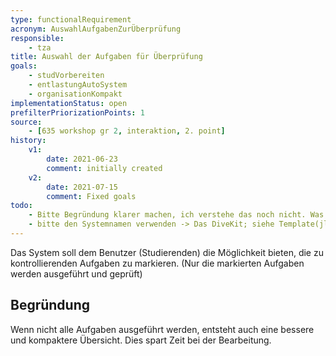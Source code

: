 ```yaml
---
type: functionalRequirement
acronym: AuswahlAufgabenZurÜberprüfung
responsible:
    - tza
title: Auswahl der Aufgaben für Überprüfung
goals:
    - studVorbereiten
    - entlastungAutoSystem
    - organisationKompakt
implementationStatus: open
prefilterPriorizationPoints: 1
source:
    - [635 workshop gr 2, interaktion, 2. point]
history:
    v1:
        date: 2021-06-23
        comment: initially created
    v2:
        date: 2021-07-15
        comment: Fixed goals
todo:
    - Bitte Begründung klarer machen, ich verstehe das noch nicht. Was hat der Student davon, dass eine Aufgabe noch nicht kontrolliert wird, obwohl er/sie als fertig gepusht hat?
    - bitte den Systemnamen verwenden -> Das DiveKit; siehe Template(jlü)
---
```


Das System soll dem Benutzer (Studierenden) die Möglichkeit bieten, die zu kontrollierenden Aufgaben zu markieren.
(Nur die markierten Aufgaben werden ausgeführt und geprüft)

## Begründung

Wenn nicht alle Aufgaben ausgeführt werden, entsteht auch eine bessere und kompaktere Übersicht. Dies spart Zeit bei der Bearbeitung.
